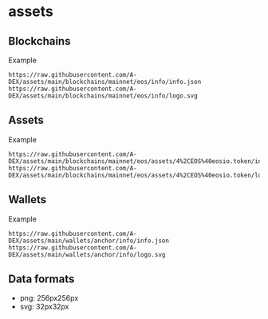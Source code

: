 # assets

## Blockchains

Example

```
https://raw.githubusercontent.com/A-DEX/assets/main/blockchains/mainnet/eos/info/info.json
https://raw.githubusercontent.com/A-DEX/assets/main/blockchains/mainnet/eos/info/logo.svg
```

## Assets

Example

```
https://raw.githubusercontent.com/A-DEX/assets/main/blockchains/mainnet/eos/assets/4%2CEOS%40eosio.token/info.json
https://raw.githubusercontent.com/A-DEX/assets/main/blockchains/mainnet/eos/assets/4%2CEOS%40eosio.token/logo.svg
```

## Wallets

Example

```
https://raw.githubusercontent.com/A-DEX/assets/main/wallets/anchor/info/info.json
https://raw.githubusercontent.com/A-DEX/assets/main/wallets/anchor/info/logo.svg
```

## Data formats

* png: 256px256px
* svg: 32px32px